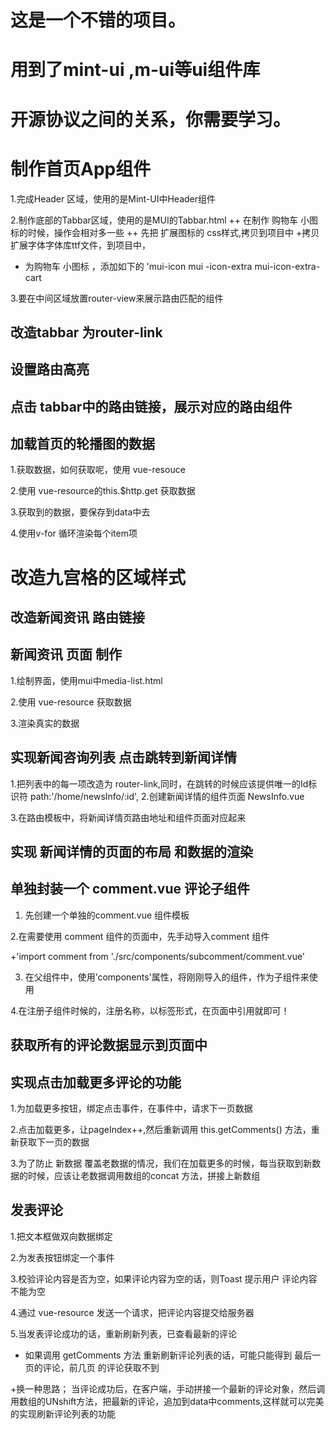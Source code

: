 # 这是一个不错的项目。

# 用到了mint-ui ,m-ui等ui组件库

# 开源协议之间的关系，你需要学习。


# 制作首页App组件

1.完成Header 区域，使用的是Mint-UI中Header组件

2.制作底部的Tabbar区域，使用的是MUI的Tabbar.html
++ 在制作 购物车 小图标的时候，操作会相对多一些
 ++ 先把 扩展图标的 css样式,拷贝到项目中
 +拷贝扩展字体字体库ttf文件，到项目中，
 + 为购物车 小图标 ，添加如下的 'mui-icon mui
 -icon-extra mui-icon-extra-cart
 

3.要在中间区域放置router-view来展示路由匹配的组件

## 改造tabbar 为router-link

## 设置路由高亮

## 点击 tabbar中的路由链接，展示对应的路由组件



## 加载首页的轮播图的数据

1.获取数据，如何获取呢，使用 vue-resouce

2.使用 vue-resource的this.$http.get 获取数据


3.获取到的数据，要保存到data中去

4.使用v-for 循环渲染每个item项


# 改造九宫格的区域样式


## 改造新闻资讯 路由链接


## 新闻资讯 页面 制作

1.绘制界面，使用mui中media-list.html

2.使用 vue-resource 获取数据

3.渲染真实的数据


## 实现新闻咨询列表 点击跳转到新闻详情

1.把列表中的每一项改造为 router-link,同时，在跳转的时候应该提供唯一的Id标识符
	<router-link href="javascript:;" :to="'/home/newsInfo/'+item.id">
    path:'/home/newsInfo/:id',
2.创建新闻详情的组件页面 NewsInfo.vue

3.在路由模板中，将新闻详情页路由地址和组件页面对应起来


## 实现 新闻详情的页面的布局 和数据的渲染

## 单独封装一个 comment.vue 评论子组件

1. 先创建一个单独的comment.vue 组件模板

2.在需要使用 comment 组件的页面中，先手动导入comment 组件

+'import  comment from './src/components/subcomment/comment.vue'

3. 在父组件中，使用’components'属性，将刚刚导入的组件，作为子组件来使用

4.在注册子组件时候的，注册名称，以标签形式，在页面中引用就即可！



## 获取所有的评论数据显示到页面中


## 实现点击加载更多评论的功能

1.为加载更多按钮，绑定点击事件，在事件中，请求下一页数据

2.点击加载更多，让pageIndex++,然后重新调用 this.getComments() 方法，重新获取下一页的数据

3.为了防止 新数据 覆盖老数据的情况，我们在加载更多的时候，每当获取到新数据的时候，应该让老数据调用数组的concat 方法，拼接上新数组




## 发表评论

1.把文本框做双向数据绑定

2.为发表按钮绑定一个事件

3.校验评论内容是否为空，如果评论内容为空的话，则Toast 提示用户 评论内容不能为空


4.通过 vue-resource 发送一个请求，把评论内容提交给服务器


5.当发表评论成功的话，重新刷新列表，已查看最新的评论

 + 如果调用 getComments 方法 重新刷新评论列表的话，可能只能得到
 最后一页的评论，前几页
 的评论获取不到

 +换一种思路；
当评论成功后，在客户端，手动拼接一个最新的评论对象，然后调用数组的UNshift方法，把最新的评论，追加到data中comments,这样就可以完美的实现刷新评论列表的功能


